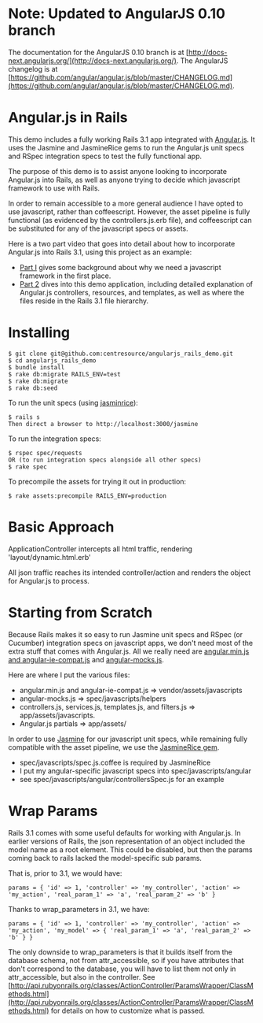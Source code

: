 Note: Updated to AngularJS 0.10 branch
===============================

The documentation for the AngularJS 0.10 branch is at [http://docs-next.angularjs.org/](http://docs-next.angularjs.org/). The AngularJS changelog is at [https://github.com/angular/angular.js/blob/master/CHANGELOG.md](https://github.com/angular/angular.js/blob/master/CHANGELOG.md).

Angular.js in Rails
================

This demo includes a fully working Rails 3.1 app integrated with [Angular.js](http://angularjs.org/). It uses the Jasmine and JasmineRice gems to run the Angular.js unit specs and RSpec integration specs to test the fully functional app.

The purpose of this demo is to assist anyone looking to incorporate Angular.js into Rails, as well as anyone trying to decide which javascript framework to use with Rails. 

In order to remain accessible to a more general audience I have opted to use javascript, rather than coffeescript. However, the asset pipeline is fully functional (as evidenced by the controllers.js.erb file), and coffeescript can be substituted for any of the javascript specs or assets.

Here is a two part video that goes into detail about how to incorporate Angular.js into Rails 3.1, using this project as an example:

* [Part I](http://vimeo.com/30328747) gives some background about why we need a javascript framework in the first place.
* [Part 2](http://vimeo.com/30329977) dives into this demo application, including detailed explanation of Angular.js controllers, resources, and templates, as well as where the files reside in the Rails 3.1 file hierarchy.


Installing
==========

    $ git clone git@github.com:centresource/angularjs_rails_demo.git
    $ cd angularjs_rails_demo
    $ bundle install
    $ rake db:migrate RAILS_ENV=test
    $ rake db:migrate
    $ rake db:seed

To run the unit specs (using [jasminrice](https://github.com/bradphelan/jasminerice)):

    $ rails s
    Then direct a browser to http://localhost:3000/jasmine

To run the integration specs:

    $ rspec spec/requests
    OR (to run integration specs alongside all other specs)
    $ rake spec

To precompile the assets for trying it out in production:

    $ rake assets:precompile RAILS_ENV=production


Basic Approach
==============

ApplicationController intercepts all html traffic, rendering 'layout/dynamic.html.erb'

All json traffic reaches its intended controller/action and renders the object for Angular.js to process.


Starting from Scratch
=====================

Because Rails makes it so easy to run Jasmine unit specs and RSpec (or Cucumber) integration specs on javascript apps, we don't need most of the extra stuff that comes with Angular.js. All we really need are [angular.min.js and angular-ie-compat.js](https://github.com/angular/angular-seed/tree/master/app/lib/angular) and [angular-mocks.js](https://github.com/angular/angular-seed/tree/master/test/lib/angular).

Here are where I put the various files:

* angular.min.js and angular-ie-compat.js => vendor/assets/javascripts
* angular-mocks.js => spec/javascripts/helpers
* controllers.js, services.js, templates.js, and filters.js => app/assets/javascripts.
* Angular.js partials => app/assets/

In order to use [Jasmine](https://github.com/pivotal/jasmine) for our javascript unit specs, while remaining fully compatible with the asset pipeline, we use the [JasmineRice gem](https://github.com/bradphelan/jasminerice).

* spec/javascripts/spec.js.coffee is required by JasmineRice
* I put my angular-specific javascript specs into spec/javascripts/angular
* see spec/javascripts/angular/controllersSpec.js for an example


Wrap Params
===========

Rails 3.1 comes with some useful defaults for working with Angular.js. In earlier versions of Rails, the json representation of an object included the model name as a root element. This could be disabled, but then the params coming back to rails lacked the model-specific sub params.

That is, prior to 3.1, we would have:

    params = { 'id' => 1, 'controller' => 'my_controller', 'action' => 'my_action', 'real_param_1' => 'a', 'real_param_2' => 'b' }

Thanks to wrap_parameters in 3.1, we have:

    params = { 'id' => 1, 'controller' => 'my_controller', 'action' => 'my_action', 'my_model' => { 'real_param_1' => 'a', 'real_param_2' => 'b' } }

The only downside to wrap_parameters is that it builds itself from the database schema, not from attr_accessible, so if you have attributes that don't correspond to the database, you will have to list them not only in attr_accessible, but also in the controller. See [http://api.rubyonrails.org/classes/ActionController/ParamsWrapper/ClassMethods.html](http://api.rubyonrails.org/classes/ActionController/ParamsWrapper/ClassMethods.html) for details on how to customize what is passed.
